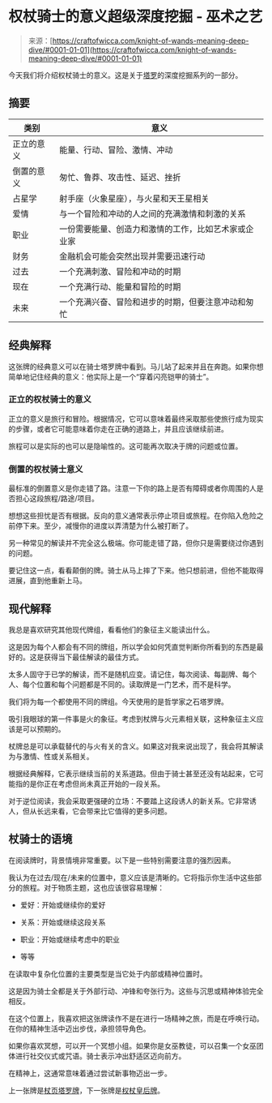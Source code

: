 <!--yml

category: 未分类

date: 2024-06-12 18:09:50

-->

# 权杖骑士的意义超级深度挖掘 - 巫术之艺

> 来源：[https://craftofwicca.com/knight-of-wands-meaning-deep-dive/#0001-01-01](https://craftofwicca.com/knight-of-wands-meaning-deep-dive/#0001-01-01)

今天我们将介绍权杖骑士的意义。这是关于[塔罗](https://craftofwicca.com/tarot/)的深度挖掘系列的一部分。

## 摘要

| 类别 | 意义 |
| --- | --- |
| 正立的意义 | 能量、行动、冒险、激情、冲动 |
| 倒置的意义 | 匆忙、鲁莽、攻击性、延迟、挫折 |
| 占星学 | 射手座（火象星座），与火星和天王星相关 |
| 爱情 | 与一个冒险和冲动的人之间的充满激情和刺激的关系 |
| 职业 | 一份需要能量、创造力和激情的工作，比如艺术家或企业家 |
| 财务 | 金融机会可能会突然出现并需要迅速行动 |
| 过去 | 一个充满刺激、冒险和冲动的时期 |
| 现在 | 一个充满行动、能量和冒险的时期 |
| 未来 | 一个充满兴奋、冒险和进步的时期，但要注意冲动和匆忙 |

## 经典解释

这张牌的经典意义可以在骑士塔罗牌中看到。马儿站了起来并且在奔跑。如果你想简单地记住经典的意义：他实际上是一个“穿着闪亮铠甲的骑士”。

### 正立的权杖骑士的意义

正立的意义是旅行和冒险。根据情况，它可以意味着最终采取那些使旅行成为现实的步骤，或者它可能意味着你走在正确的道路上，并且应该继续前进。

旅程可以是实际的也可以是隐喻性的。这可能再次取决于牌的问题或位置。

### 倒置的权杖骑士意义

最标准的倒置意义是你走错了路。注意一下你的路上是否有障碍或者你周围的人是否担心这段旅程/路途/项目。

想想这些担忧是否有根据。反向的意义通常表示停止项目或旅程。在你陷入危险之前停下来。至少，减慢你的进度以弄清楚为什么被打断了。

另一种常见的解读并不完全这么极端。你可能走错了路，但你只是需要绕过你遇到的问题。

要记住这一点，看看颠倒的牌。骑士从马上摔了下来。他只想前进，但他不能取得进展，直到他重新上马。

## 现代解释

我总是喜欢研究其他现代牌组，看看他们的象征主义能读出什么。

这是因为每个人都会有不同的牌组，所以学会如何凭直觉判断你所看到的东西是最好的。这是获得当下最佳解读的最佳方式。

太多人固守于已学的解读，而不是随机应变。请记住，每次阅读、每副牌、每个人、每个位置和每个问题都是不同的。读取牌是一门艺术，而不是科学。

我们将为每一个都使用不同的牌组。今天使用的是哲学家之石塔罗牌。

吸引我眼球的第一件事是火的象征。考虑到杖牌与火元素相关联，这种象征主义应该是可以预期的。

杖牌总是可以承载替代的与火有关的含义。如果这对我来说出现了，我会将其解读为与激情、性或关系相关。

根据经典解释，它表示继续当前的关系道路。但由于骑士甚至还没有站起来，它可能指的是你正在考虑但尚未真正开始的一段关系。

对于逆位阅读，我会采取更强硬的立场：不要踏上这段诱人的新关系。它非常诱人，但从长远来看，它会带来比它值得的更多问题。

## 杖骑士的语境

在阅读牌时，背景情境非常重要。以下是一些特别需要注意的强烈因素。

我认为在过去/现在/未来的位置中，意义应该是清晰的。它将指示你生活中这些部分的旅程。对于物质主题，这也应该很容易理解：

*   爱好：开始或继续你的爱好

+   关系：开始或继续这段关系

+   职业：开始或继续考虑中的职业

+   等等

在读取中复杂化位置的主要类型是当它处于内部或精神位置时。

这是因为骑士全都是关于外部行动、冲锋和夸张行为。这些与沉思或精神体验完全相反。

在这个位置上，我喜欢把这张牌读作不是在进行一场精神之旅，而是在呼唤行动。在你的精神生活中迈出步伐，承担领导角色。

如果你喜欢冥想，可以开一个冥想小组。如果你是女巫教徒，可以召集一个女巫团体进行社交仪式或咒语。骑士表示冲出舒适区迈向前方。

在精神上，这通常意味着通过尝试新事物迈出一步。

上一张牌是[杖页塔罗牌](https://craftofwicca.com/the-page-of-wands-tarot-card-meanings-simply-explained/)，下一张牌是[权杖皇后牌](https://craftofwicca.com/the-queen-of-wands-tarot-card-meanings-simply-explained/)。

